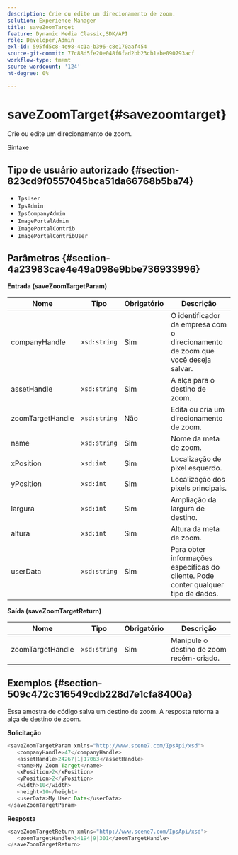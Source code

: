 ```yaml
---
description: Crie ou edite um direcionamento de zoom.
solution: Experience Manager
title: saveZoomTarget
feature: Dynamic Media Classic,SDK/API
role: Developer,Admin
exl-id: 595fd5c8-4e98-4c1a-b396-c8e170aaf454
source-git-commit: 77c88d5fe20e048f6fad2bb23cb1abe090793acf
workflow-type: tm+mt
source-wordcount: '124'
ht-degree: 0%

---
```


# saveZoomTarget{#savezoomtarget}

Crie ou edite um direcionamento de zoom.

Sintaxe

## Tipo de usuário autorizado {#section-823cd9f0557045bca51da66768b5ba74}

* `IpsUser`
* `IpsAdmin`
* `IpsCompanyAdmin`
* `ImagePortalAdmin`
* `ImagePortalContrib`
* `ImagePortalContribUser`

## Parâmetros {#section-4a23983cae4e49a098e9bbe736933996}

**Entrada (saveZoomTargetParam)**

| Nome | Tipo | Obrigatório | Descrição |
|---|---|---|---|
| companyHandle | `xsd:string` | Sim | O identificador da empresa com o direcionamento de zoom que você deseja salvar. |
| assetHandle | `xsd:string` | Sim | A alça para o destino de zoom. |
| zoomTargetHandle | `xsd:string` | Não | Edita ou cria um direcionamento de zoom. |
| name | `xsd:string` | Sim | Nome da meta de zoom. |
| xPosition | `xsd:int` | Sim | Localização de pixel esquerdo. |
| yPosition | `xsd:int` | Sim | Localização dos pixels principais. |
| largura | `xsd:int` | Sim | Ampliação da largura de destino. |
| altura | `xsd:int` | Sim | Altura da meta de zoom. |
| userData | `xsd:string` | Sim | Para obter informações específicas do cliente. Pode conter qualquer tipo de dados. |

**Saída (saveZoomTargetReturn)**

| Nome | Tipo | Obrigatório | Descrição |
|---|---|---|---|
| zoomTargetHandle | `xsd:string` | Sim | Manipule o destino de zoom recém-criado. |

## Exemplos {#section-509c472c316549cdb228d7e1cfa8400a}

Essa amostra de código salva um destino de zoom. A resposta retorna a alça de destino de zoom.

**Solicitação**

```java
<saveZoomTargetParam xmlns="http://www.scene7.com/IpsApi/xsd">
   <companyHandle>47</companyHandle>
   <assetHandle>24267|1|17063</assetHandle>
   <name>My Zoom Target</name>
   <xPosition>2</xPosition>
   <yPosition>2</yPosition>
   <width>10</width>
   <height>10</height>
   <userData>My User Data</userData>
</saveZoomTargetParam>
```

**Resposta**

```java
<saveZoomTargetReturn xmlns="http://www.scene7.com/IpsApi/xsd">
   <zoomTargetHandle>34194|9|301</zoomTargetHandle>
</saveZoomTargetReturn>
```
